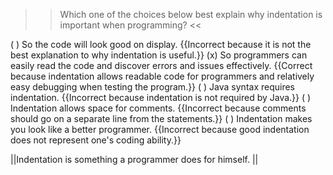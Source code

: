 >>Which one of the choices below best explain why indentation is important when programming? <<

( ) So the code will look good on display. {{Incorrect because it is not the best explanation to why indentation is useful.}}
(x) So programmers can easily read the code and discover errors and issues effectively. {{Correct because indentation allows readable code for programmers and relatively easy debugging when testing the program.}}
( ) Java syntax requires indentation. {{Incorrect because indentation is not required by Java.}}
( ) Indentation allows space for comments. {{Incorrect because comments should go on a separate line from the statements.}}
( ) Indentation makes you look like a better programmer. {{Incorrect because good indentation does not represent one's coding ability.}}

||Indentation is something a programmer does for himself. ||
